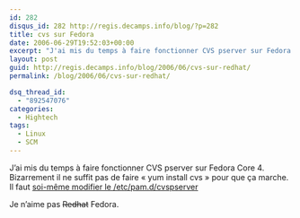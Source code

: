 ```yaml
---
id: 282
disqus_id: 282 http://regis.decamps.info/blog/?p=282
title: cvs sur Fedora
date: 2006-06-29T19:52:03+00:00
excerpt: "J'ai mis du temps à faire fonctionner CVS pserver sur Fedora."
layout: post
guid: http://regis.decamps.info/blog/2006/06/cvs-sur-redhat/
permalink: /blog/2006/06/cvs-sur-redhat/

dsq_thread_id:
  - "892547076"
categories:
  - Hightech
tags:
  - Linux
  - SCM
---
```

J’ai mis du temps à faire fonctionner CVS pserver sur Fedora Core 4. Bizarrement il ne suffit pas de faire « yum install cvs » pour que ça marche. Il faut [soi-même modifier le /etc/pam.d/cvspserver](http://www.network-theory.co.uk/docs/cvsmanual/cvs_30.html "Il faut modifier la configuration de pam pour que cvs server fonctionnne")
  
Je n’aime pas <strike>Redhat</strike> Fedora.
